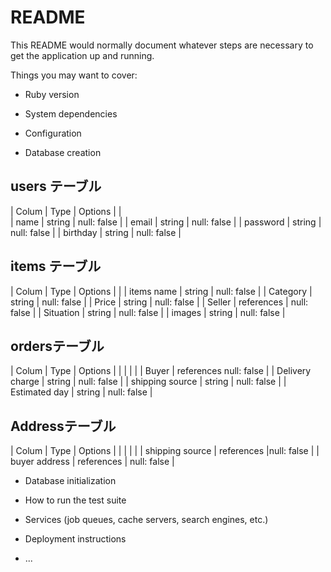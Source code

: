 # README

This README would normally document whatever steps are necessary to get the
application up and running.

Things you may want to cover:

* Ruby version

* System dependencies

* Configuration

* Database creation


 ## users テーブル

  | Colum    | Type     | Options      |
  |                                    
  | name     | string   | null: false  |
  | email    | string   | null: false  |
  | password | string   | null: false  |
  | birthday | string   | null: false  |

 ## items テーブル

  | Colum       | Type        | Options      |
  |
  | items name  | string      | null: false  |
  | Category    | string      | null: false  |
  | Price       | string      | null: false  |
  | Seller      | references  | null: false  |
  | Situation   | string      | null: false  |
  | images      | string      | null: false  |

 ## ordersテーブル

  | Colum            | Type        | Options      |
  |                  |             |              |
  | Buyer            | references   null: false   |
  | Delivery charge  | string      | null: false  |
  | shipping source  | string      | null: false  |
  | Estimated day    | string      | null: false  |

## Addressテーブル

  | Colum            | Type        | Options      |
  |                  |             |              |
  | shipping source  | references  |null: false   |
  | buyer address    | references  | null: false  |


* Database initialization

* How to run the test suite

* Services (job queues, cache servers, search engines, etc.)

* Deployment instructions

* ...
